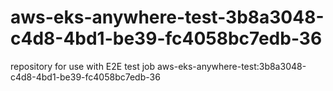# aws-eks-anywhere-test-3b8a3048-c4d8-4bd1-be39-fc4058bc7edb-36
repository for use with E2E test job aws-eks-anywhere-test:3b8a3048-c4d8-4bd1-be39-fc4058bc7edb-36
